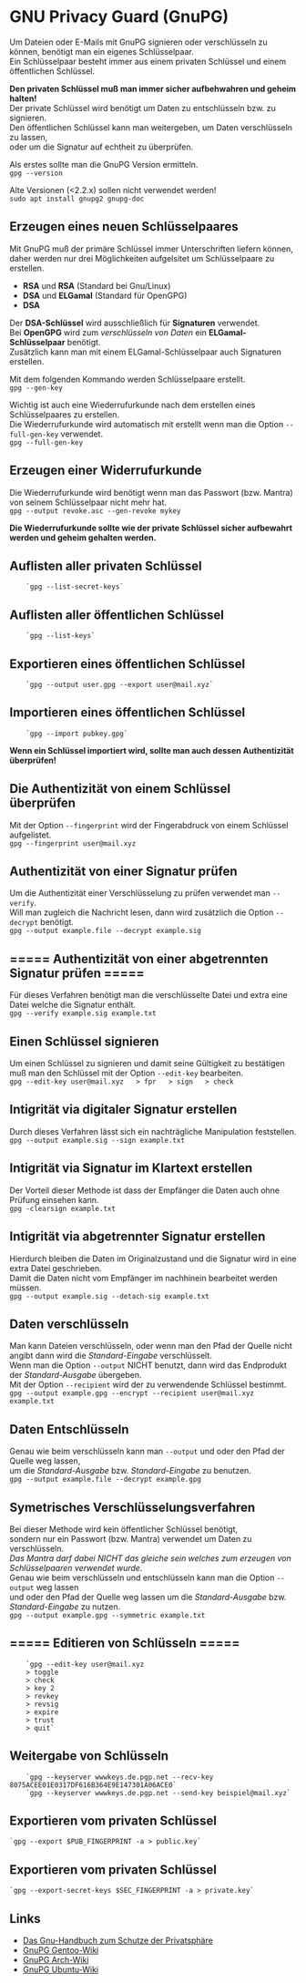 # GNU Privacy Guard (GnuPG)  

Um Dateien oder E-Mails mit GnuPG signieren oder verschlüsseln zu können, benötigt man ein eigenes Schlüsselpaar.  
Ein Schlüsselpaar besteht immer aus einem privaten Schlüssel und einem öffentlichen Schlüssel.  

**Den privaten Schlüssel muß man immer sicher aufbehwahren und geheim halten!**  
Der private Schlüssel wird benötigt um Daten zu entschlüsseln bzw. zu signieren.  
Den öffentlichen Schlüssel kann man weitergeben, um Daten verschlüsseln zu lassen,  
oder um die Signatur auf echtheit zu überprüfen.  

Als erstes sollte man die GnuPG Version ermitteln.  
		`gpg --version`  

Alte Versionen (<2.2.x) sollen nicht verwendet werden!  
		`sudo apt install gnupg2 gnupg-doc`  


## Erzeugen eines neuen Schlüsselpaares  
Mit GnuPG muß der primäre Schlüssel immer Unterschriften liefern können,  
daher werden nur drei Möglichkeiten aufgelsitet um Schlüsselpaare zu erstellen.  
- **RSA** und **RSA**	(Standard bei Gnu/Linux)  
- **DSA** und **ELGamal** (Standard für OpenGPG)  
- **DSA**  

Der **DSA-Schlüssel** wird ausschließlich für **Signaturen** verwendet.  
Bei **OpenGPG** wird zum _verschlüsseln von Daten_ ein **ELGamal-Schlüsselpaar** benötigt.  
Zusätzlich kann man mit einem ELGamal-Schlüsselpaar auch Signaturen erstellen.  

Mit dem folgenden Kommando werden Schlüsselpaare erstellt.  
		`gpg --gen-key`  

Wichtig ist auch eine Wiederrufurkunde nach dem erstellen eines Schlüsselpaares zu erstellen.  
Die Wiederrufurkunde wird automatisch mit erstellt wenn man die Option `--full-gen-key` verwendet.  
		`gpg --full-gen-key`  


## Erzeugen einer Widerrufurkunde  
Die Wiederrufurkunde wird benötigt wenn man das Passwort (bzw. Mantra) von seinem Schlüsselpaar nicht mehr hat.  
		`gpg --output revoke.asc --gen-revoke mykey`  

**Die Wiederrufurkunde sollte wie der private Schlüssel sicher aufbewahrt werden und geheim gehalten werden.**  

## Auflisten aller privaten Schlüssel  
		`gpg --list-secret-keys`  


## Auflisten aller öffentlichen Schlüssel  
		`gpg --list-keys`  


## Exportieren eines öffentlichen Schlüssel  
		`gpg --output user.gpg --export user@mail.xyz`  


## Importieren eines öffentlichen Schlüssel  
		`gpg --import pubkey.gpg`  

**Wenn ein Schlüssel importiert wird, sollte man auch dessen Authentizität überprüfen!**  


## Die Authentizität von einem Schlüssel überprüfen  
Mit der Option `--fingerprint` wird der Fingerabdruck von einem Schlüssel aufgelistet.  
		`gpg --fingerprint user@mail.xyz`  

## Authentizität von einer Signatur prüfen  
Um die Authentizität einer Verschlüsselung zu prüfen verwendet man `--verify`.  
Will man zugleich die Nachricht lesen, dann wird zusätzlich die Option `--decrypt` benötigt.  
		`gpg --output example.file --decrypt example.sig`  

## ===== Authentizität von einer abgetrennten Signatur prüfen =====  
Für dieses Verfahren benötigt man die verschlüsselte Datei und extra eine Datei welche die Signatur enthält.  
		`gpg --verify example.sig example.txt`  

## Einen Schlüssel signieren  
Um einen Schlüssel zu signieren und damit seine Gültigkeit zu bestätigen  
muß man den Schlüssel mit der Option `--edit-key` bearbeiten.  
		`gpg --edit-key user@mail.xyz  
		> fpr  
		> sign  
		> check`  


## Intigrität via digitaler Signatur erstellen  
Durch dieses Verfahren lässt sich ein nachträgliche Manipulation feststellen.  
		`gpg --output example.sig --sign example.txt`  

## Intigrität via Signatur im Klartext erstellen  
Der Vorteil dieser Methode ist dass der Empfänger die Daten auch ohne Prüfung einsehen kann.  
		`gpg -clearsign example.txt`  

## Intigrität via abgetrennter Signatur erstellen  
Hierdurch bleiben die Daten im Originalzustand und die Signatur wird in eine extra Datei geschrieben.  
Damit die Daten nicht vom Empfänger im nachhinein bearbeitet werden müssen.  
		`gpg --output example.sig --detach-sig example.txt`  

## Daten verschlüsseln  
Man kann Dateien verschlüsseln, oder wenn man den Pfad der Quelle nicht angibt dann wird die _Standard-Eingabe_ verschlüsselt.  
Wenn man die Option `--output` NICHT benutzt, dann wird das Endprodukt der _Standard-Ausgabe_ übergeben.  
Mit der Option `--recipient` wird der zu verwendende Schlüssel bestimmt.  
		`gpg --output example.gpg --encrypt --recipient user@mail.xyz example.txt`  


## Daten Entschlüsseln  
Genau wie beim verschlüsseln kann man `--output` und oder den Pfad der Quelle weg lassen,  
um die _Standard-Ausgabe_ bzw. _Standard-Eingabe_ zu benutzen.  
		`gpg --output example.file --decrypt example.gpg`  


## Symetrisches Verschlüsselungsverfahren  
Bei dieser Methode wird kein öffentlicher Schlüssel benötigt,  
sondern nur ein Passwort (bzw. Mantra) verwendet um Daten zu verschlüsseln.  
_Das Mantra darf dabei NICHT das gleiche sein welches zum erzeugen von Schlüsselpaaren verwendet wurde._  
Genau wie beim verschlüsseln und entschlüsseln kann man die Option `--output` weg lassen  
und oder den Pfad der Quelle weg lassen um die _Standard-Ausgabe_ bzw. _Standard-Eingabe_ zu nutzen.  
		`gpg --output example.gpg --symmetric example.txt`  

## ===== Editieren von Schlüsseln =====  
		`gpg --edit-key user@mail.xyz  
		> toggle  
		> check  
		> key 2  
		> revkey  
		> revsig  
		> expire  
		> trust  
		> quit`  


## Weitergabe von Schlüsseln  
		`gpg --keyserver wwwkeys.de.pgp.net --recv-key 8075ACEE01E0317DF616B364E9E147301A06ACE0`  
		`gpg --keyserver wwwkeys.de.pgp.net --send-key beispiel@mail.xyz`  


## Exportieren vom privaten Schlüssel  
	`gpg --export $PUB_FINGERPRINT -a > public.key`  
	
## Exportieren vom privaten Schlüssel  
	`gpg --export-secret-keys $SEC_FINGERPRINT -a > private.key`  


## Links  
- [Das Gnu-Handbuch zum Schutze der Privatsphäre](https://www.gnupg.org/gph/de/manual/index.html)  
- [GnuPG Gentoo-Wiki](https://wiki.gentoo.org/wiki/GnuPG)  
- [GnuPG Arch-Wiki](https://wiki.archlinux.org/index.php/GnuPG)  
- [GnuPG Ubuntu-Wiki](https://wiki.ubuntuusers.de/GnuPG/)  
